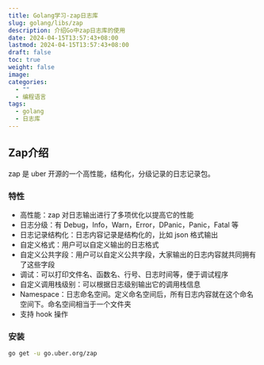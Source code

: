 ```yaml
---
title: Golang学习-zap日志库
slug: golang/libs/zap
description: 介绍Go中zap日志库的使用
date: 2024-04-15T13:57:43+08:00
lastmod: 2024-04-15T13:57:43+08:00
draft: false
toc: true
weight: false
image: 
categories:
  - ""
  - 编程语言
tags:
  - golang
  - 日志库
---
```

## Zap介绍
zap 是 uber 开源的一个高性能，结构化，分级记录的日志记录包。
### 特性
- 高性能：zap 对日志输出进行了多项优化以提高它的性能
- 日志分级：有 Debug，Info，Warn，Error，DPanic，Panic，Fatal 等
- 日志记录结构化：日志内容记录是结构化的，比如 json 格式输出
- 自定义格式：用户可以自定义输出的日志格式
- 自定义公共字段：用户可以自定义公共字段，大家输出的日志内容就共同拥有了这些字段
- 调试：可以打印文件名、函数名、行号、日志时间等，便于调试程序
- 自定义调用栈级别：可以根据日志级别输出它的调用栈信息
- Namespace：日志命名空间。定义命名空间后，所有日志内容就在这个命名空间下。命名空间相当于一个文件夹
- 支持 hook 操作
### 安装
```bash
go get -u go.uber.org/zap
```
